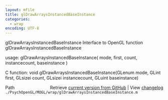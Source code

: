 ```yaml
---
layout: mfile
title: glDrawArraysInstancedBaseInstance
categories:
  - wrap
encoding: UTF-8
---
```


glDrawArraysInstancedBaseInstance  Interface to OpenGL function glDrawArraysInstancedBaseInstance

usage:  glDrawArraysInstancedBaseInstance\( mode, first, count, instancecount, baseinstance \)

C function:  void glDrawArraysInstancedBaseInstance\(GLenum mode, GLint first, GLsizei count, GLsizei instancecount, GLuint baseinstance\)


<div class="code_header" style="text-align:right;">
  <span style="float:left;">Path&nbsp;&nbsp;</span> <span class="counter">Retrieve <a href=
  "https://raw.github.com/Psychtoolbox-3/Psychtoolbox-3/beta/./PsychOpenGL/MOGL/wrap/glDrawArraysInstancedBaseInstance.m">current version from GitHub</a> | View <a href=
  "https://github.com/Psychtoolbox-3/Psychtoolbox-3/commits/beta/./PsychOpenGL/MOGL/wrap/glDrawArraysInstancedBaseInstance.m">changelog</a></span>
</div>
<div class="code">
  <code>./PsychOpenGL/MOGL/wrap/glDrawArraysInstancedBaseInstance.m</code>
</div>
